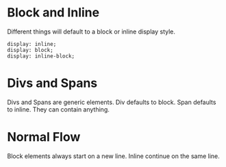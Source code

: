 # Block and Inline
Different things will default to a block or inline display style.

```display: inline;```<br>
```display: block;```<br>
```display: inline-block;```<br>

# Divs and Spans
Divs and Spans are generic elements. Div defaults to block. Span defaults to inline. They can contain anything. 

# Normal Flow
Block elements always start on a new line. Inline continue on the same line. 